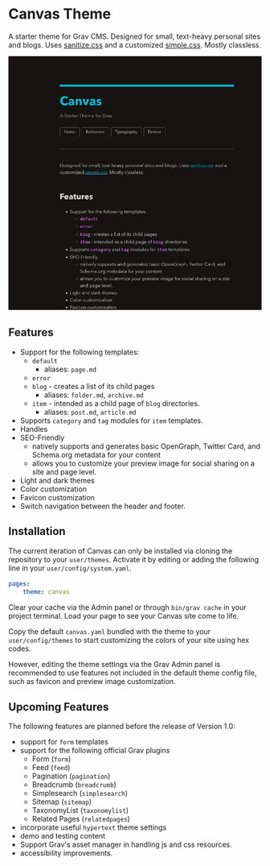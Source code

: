 # Canvas Theme

A starter theme for Grav CMS. Designed for small, text-heavy personal sites and blogs. Uses [sanitize.css](https://csstools.github.io/sanitize.css/) and a customized [simple.css](https://simplecss.org/). Mostly classless.

![Canvas Screenshot](screenshot.jpg)

## Features

- Support for the following templates:
	+ `default`
		* aliases: `page.md`
	+ `error`
	+ `blog` - creates a list of its child pages
		* aliases: `folder.md`, `archive.md`
	+ `item` - intended as a child page of `blog` directories.
		* aliases: `post.md`, `article.md`
- Supports `category` and `tag` modules for `item` templates.
- Handles
- SEO-Friendly
	+ natively supports and generates basic OpenGraph, Twitter Card, and Schema.org metadata for your content
	+ allows you to customize your preview image for social sharing on a site and page level.
- Light and dark themes
- Color customization
- Favicon customization
- Switch navigation between the header and footer.

## Installation

The current iteration of Canvas can only be installed via cloning the repository to your `user/themes`. Activate it by editing or adding the following line in your `user/config/system.yaml`.

```yaml
pages:
    theme: canvas
```

Clear your cache via the Admin panel or through `bin/grav cache` in your project terminal. Load your page to see your Canvas site come to life.

Copy the default `canvas.yaml` bundled with the theme to your `user/config/themes` to start customizing the colors of your site using hex codes.

However, editing the theme settings via the Grav Admin panel is recommended to use features not included in the default theme config file, such as favicon and preview image customization.

## Upcoming Features

The following features are planned before the release of Version 1.0:

- support for `form` templates
- support for the following official Grav plugins
    * Form (`form`)
    * Feed (`feed`)
    * Pagination (`pagination`)
    * Breadcrumb (`breadcrumb`)
    * Simplesearch (`simplesearch`)
    * Sitemap (`sitemap`)
    * TaxonomyList (`taxonomylist`)
    * Related Pages (`relatedpages`) 
- incorporate useful `hypertext` theme settings
- demo and testing content
- Support Grav's asset manager in handling js and css resources.
- accessibility improvements.